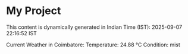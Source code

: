 # My Project

This content is dynamically generated in Indian Time (IST): 2025-09-07 22:16:52 IST


Current Weather in Coimbatore:
Temperature: 24.88 °C
Condition: mist
